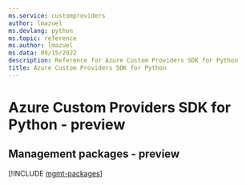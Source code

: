 ```yaml
---
ms.service: customproviders
author: lmazuel
ms.devlang: python
ms.topic: reference
ms.author: lmazuel
ms.data: 09/15/2022
description: Reference for Azure Custom Providers SDK for Python
title: Azure Custom Providers SDK for Python
---
```

# Azure Custom Providers SDK for Python - preview

## Management packages - preview
[!INCLUDE [mgmt-packages](custom-providers-mgmt-index.md)]